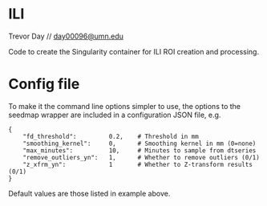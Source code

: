 # ILI

Trevor Day // day00096@umn.edu

Code to create the Singularity container for ILI ROI creation and processing.

# Config file

To make it the command line options simpler to use, the options to the 
seedmap wrapper are included in a configuration JSON file, e.g.

    {
        "fd_threshold":         0.2,    # Threshold in mm
        "smoothing_kernel":     0,      # Smoothing kernel in mm (0=none)
        "max_minutes":          10,     # Minutes to sample from dtseries
        "remove_outliers_yn":   1,      # Whether to remove outliers (0/1)
        "z_xfrm_yn":            1       # Whether to Z-transform results (0/1)
    }

Default values are those listed in example above.